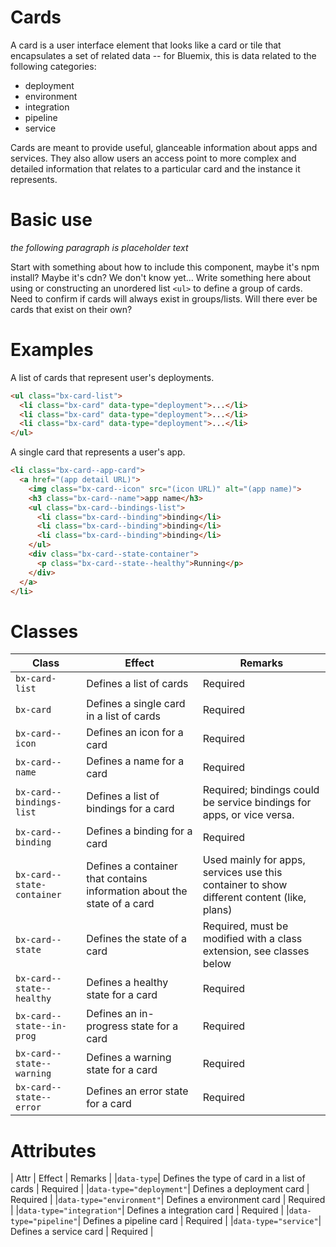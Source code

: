 # Cards

A card is a user interface element that looks like a card or tile that encapsulates a set of related data -- for Bluemix, this is data related to the following categories:

- deployment
- environment
- integration
- pipeline
- service

Cards are meant to provide useful, glanceable information about apps and services.
They also allow users an access point to more complex and detailed information that relates to a particular card and the instance it represents.

# Basic use

*the following paragraph is placeholder text*

Start with something about how to include this component, maybe it's npm install? Maybe it's cdn? We don't know yet...
Write something here about using or constructing an unordered list `<ul>` to define a group of cards. Need to confirm if cards will always exist in groups/lists. Will there ever be cards that exist on their own?

# Examples

A list of cards that represent user's deployments.

```html
<ul class="bx-card-list">
  <li class="bx-card" data-type="deployment">...</li>
  <li class="bx-card" data-type="deployment">...</li>
  <li class="bx-card" data-type="deployment">...</li>
</ul>
```

A single card that represents a user's app.

```html
<li class="bx-card--app-card">
  <a href="(app detail URL)">
    <img class="bx-card--icon" src="(icon URL)" alt="(app name)">
    <h3 class="bx-card--name">app name</h3>
    <ul class="bx-card--bindings-list">
      <li class="bx-card--binding">binding</li>
      <li class="bx-card--binding">binding</li>
      <li class="bx-card--binding">binding</li>
    </ul>
    <div class="bx-card--state-container">
      <p class="bx-card--state--healthy">Running</p>
    </div>
  </a>
</li>
```

# Classes

| Class | Effect | Remarks |
|-----------|--------|---------|
|`bx-card-list`| Defines a list of cards | Required |
|`bx-card`| Defines a single card in a list of cards | Required |
|`bx-card--icon`| Defines an icon for a card | Required |
|`bx-card--name`| Defines a name for a card | Required |
|`bx-card--bindings-list`| Defines a list of bindings for a card | Required; bindings could be service bindings for apps, or vice versa. |
|`bx-card--binding`| Defines a binding for a card | Required |
|`bx-card--state-container`| Defines a container that contains information about the state of a card | Used mainly for apps, services use this container to show different content (like, plans) |
|`bx-card--state`| Defines the state of a card | Required, must be modified with a class extension, see classes below |
|`bx-card--state--healthy`| Defines a healthy state for a card | Required |
|`bx-card--state--in-prog`| Defines an in-progress state for a card | Required |
|`bx-card--state--warning`| Defines a warning state for a card | Required |
|`bx-card--state--error`| Defines an error state for a card | Required |

# Attributes

| Attr | Effect | Remarks |
|`data-type`| Defines the type of card in a list of cards | Required |
|`data-type="deployment"`| Defines a deployment card | Required |
|`data-type="environment"`| Defines a environment card | Required |
|`data-type="integration"`| Defines a integration card | Required |
|`data-type="pipeline"`| Defines a pipeline card | Required |
|`data-type="service"`| Defines a service card | Required |
